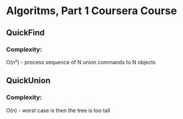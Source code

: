 # Algoritms, Part 1 Coursera Course

## QuickFind

### Complexity:

  O(n²) - process sequence of N union commands to N objects

## QuickUnion

### Complexity:

  O(n) - worst case is then the tree is too tall

